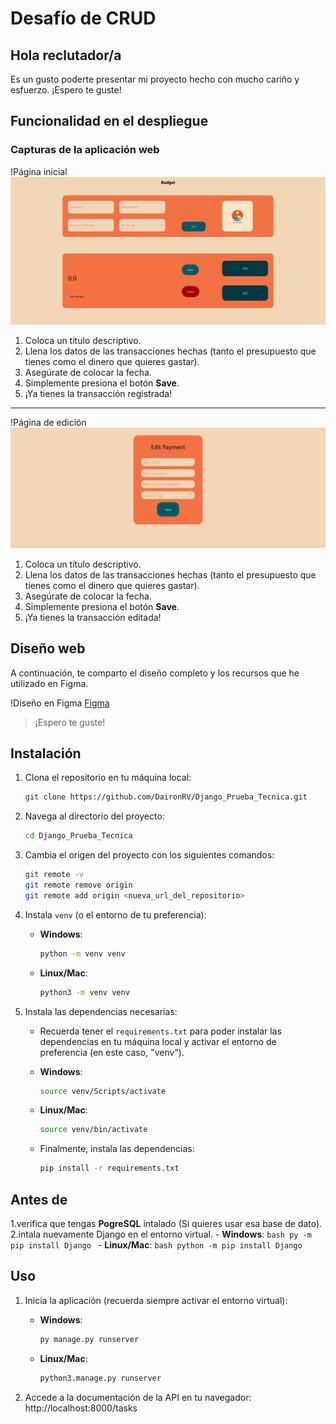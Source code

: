 # Desafío de CRUD

## Hola reclutador/a

Es un gusto poderte presentar mi proyecto hecho con mucho cariño y esfuerzo. ¡Espero te guste!

## Funcionalidad en el despliegue

### Capturas de la aplicación web

!Página inicial
![](https://github.com/DaironRV/Django_Prueba_Tecnica/blob/main/Page%20init.png)

1. Coloca un título descriptivo.
2. Llena los datos de las transacciones hechas (tanto el presupuesto que tienes como el dinero que quieres gastar).
3. Asegúrate de colocar la fecha.
4. Simplemente presiona el botón **Save**.
5. ¡Ya tienes la transacción registrada!

---

!Página de edición
![](https://github.com/DaironRV/Django_Prueba_Tecnica/blob/main/Page%20edit.png)

1. Coloca un título descriptivo.
2. Llena los datos de las transacciones hechas (tanto el presupuesto que tienes como el dinero que quieres gastar).
3. Asegúrate de colocar la fecha.
4. Simplemente presiona el botón **Save**.
5. ¡Ya tienes la transacción editada!

## Diseño web

A continuación, te comparto el diseño completo y los recursos que he utilizado en Figma.

!Diseño en Figma
[Figma](https://www.figma.com/design/Knm3UsUub82eVhL4hvEEWJ/Untitled?node-id=0-1&t=DBJhaboQLF05nIUH-1)

> ¡Espero te guste!

## Instalación

1. Clona el repositorio en tu máquina local:
    ```bash
    git clone https://github.com/DaironRV/Django_Prueba_Tecnica.git
    ```

2. Navega al directorio del proyecto:
    ```bash
    cd Django_Prueba_Tecnica
    ```

3. Cambia el origen del proyecto con los siguientes comandos:
    ```bash
    git remote -v
    git remote remove origin
    git remote add origin <nueva_url_del_repositorio>
    ```

4. Instala `venv` (o el entorno de tu preferencia):
    - **Windows**:
        ```bash
        python -m venv venv
        ```
    - **Linux/Mac**:
        ```bash
        python3 -m venv venv
        ```

5. Instala las dependencias necesarias:
    - Recuerda tener el `requirements.txt` para poder instalar las dependencias en tu máquina local y activar el entorno de preferencia (en este caso, "venv").

    - **Windows**:
        ```bash
        source venv/Scripts/activate
        ```
    - **Linux/Mac**:
        ```bash
        source venv/bin/activate
        ```

    - Finalmente, instala las dependencias:
        ```bash
        pip install -r requirements.txt
        ```

## Antes de

1.verifica que tengas **PogreSQL** intalado (Si quieres usar esa base de dato).
2.intala nuevamente Django en el entorno virtual.
    - **Windows**:
        ```bash
        py -m pip install Django
        ```
    - **Linux/Mac**:
        ```bash
        python -m pip install Django
        ```

## Uso

1. Inicia la aplicación (recuerda siempre activar el entorno virtual):
    - **Windows**:
        ```bash
        py manage.py runserver
        ```
    - **Linux/Mac**:
        ```bash
        python3.manage.py runserver
        ```

2. Accede a la documentación de la API en tu navegador:
    http://localhost:8000/tasks
